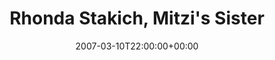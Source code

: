 ---
templateKey: event
guid: 0893e27c-6eab-11ea-99c5-002590d1d1b0
date: 2007-03-10T22:00:00+00:00
eventTime: '10pm'
title: "Rhonda Stakich, Mitzi's Sister"
artist: Rhonda Stakich
city: Toronto
venue: Mitzi's Sister
group: Tim Shia
---